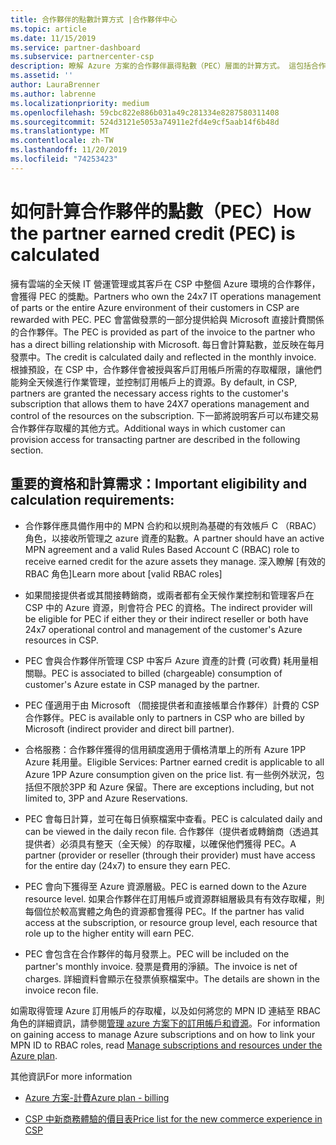 ```yaml
---
title: 合作夥伴的點數計算方式 |合作夥伴中心
ms.topic: article
ms.date: 11/15/2019
ms.service: partner-dashboard
ms.subservice: partnercenter-csp
description: 瞭解 Azure 方案的合作夥伴贏得點數（PEC）層面的計算方式。 這包括合作夥伴和間接提供者的資格需求。
ms.assetid: ''
author: LauraBrenner
ms.author: labrenne
ms.localizationpriority: medium
ms.openlocfilehash: 59cbc822e886b031a49c281334e8287580311408
ms.sourcegitcommit: 524d3121e5053a74911e2fd4e9cf5aab14f6b48d
ms.translationtype: MT
ms.contentlocale: zh-TW
ms.lasthandoff: 11/20/2019
ms.locfileid: "74253423"
---
```

# <a name="how-the-partner-earned-credit-pec-is-calculated"></a><span data-ttu-id="b6fa5-104">如何計算合作夥伴的點數（PEC）</span><span class="sxs-lookup"><span data-stu-id="b6fa5-104">How the partner earned credit (PEC) is calculated</span></span>


<span data-ttu-id="b6fa5-105">擁有雲端的全天候 IT 營運管理或其客戶在 CSP 中整個 Azure 環境的合作夥伴，會獲得 PEC 的獎勵。</span><span class="sxs-lookup"><span data-stu-id="b6fa5-105">Partners who own the 24x7 IT operations management of parts or the entire Azure environment of their customers in CSP are rewarded with PEC.</span></span> <span data-ttu-id="b6fa5-106">PEC 會當做發票的一部分提供給與 Microsoft 直接計費關係的合作夥伴。</span><span class="sxs-lookup"><span data-stu-id="b6fa5-106">The PEC is provided as part of the invoice to the partner who has a direct billing relationship with Microsoft.</span></span> <span data-ttu-id="b6fa5-107">每日會計算點數，並反映在每月發票中。</span><span class="sxs-lookup"><span data-stu-id="b6fa5-107">The credit is calculated daily and reflected in the monthly invoice.</span></span> <span data-ttu-id="b6fa5-108">根據預設，在 CSP 中，合作夥伴會被授與客戶訂用帳戶所需的存取權限，讓他們能夠全天候進行作業管理，並控制訂用帳戶上的資源。</span><span class="sxs-lookup"><span data-stu-id="b6fa5-108">By default, in CSP, partners are granted the necessary access rights to the customer's subscription that allows them to have 24X7 operations management and control of the resources on the subscription.</span></span> <span data-ttu-id="b6fa5-109">下一節將說明客戶可以布建交易合作夥伴存取權的其他方式。</span><span class="sxs-lookup"><span data-stu-id="b6fa5-109">Additional ways in which customer can provision access for transacting partner are described in the following section.</span></span>   


## <a name="important-eligibility-and-calculation-requirements"></a><span data-ttu-id="b6fa5-110">重要的資格和計算需求：</span><span class="sxs-lookup"><span data-stu-id="b6fa5-110">Important eligibility and calculation requirements:</span></span>

- <span data-ttu-id="b6fa5-111">合作夥伴應具備作用中的 MPN 合約和以規則為基礎的有效帳戶 C （RBAC）角色，以接收所管理之 azure 資產的點數。</span><span class="sxs-lookup"><span data-stu-id="b6fa5-111">A partner should have an active MPN agreement and a valid Rules Based Account C (RBAC) role to receive earned credit for the azure assets they manage.</span></span> <span data-ttu-id="b6fa5-112">深入瞭解 [有效的 RBAC 角色]</span><span class="sxs-lookup"><span data-stu-id="b6fa5-112">Learn more about [valid RBAC roles]</span></span>

- <span data-ttu-id="b6fa5-113">如果間接提供者或其間接轉銷商，或兩者都有全天候作業控制和管理客戶在 CSP 中的 Azure 資源，則會符合 PEC 的資格。</span><span class="sxs-lookup"><span data-stu-id="b6fa5-113">The indirect provider will be eligible for PEC if either they or their indirect reseller or both have 24x7 operational control and management of the customer's Azure resources in CSP.</span></span>

- <span data-ttu-id="b6fa5-114">PEC 會與合作夥伴所管理 CSP 中客戶 Azure 資產的計費 (可收費) 耗用量相關聯。</span><span class="sxs-lookup"><span data-stu-id="b6fa5-114">PEC is associated to billed (chargeable) consumption of customer's Azure estate in CSP managed by the partner.</span></span> 

- <span data-ttu-id="b6fa5-115">PEC 僅適用于由 Microsoft （間接提供者和直接帳單合作夥伴）計費的 CSP 合作夥伴。</span><span class="sxs-lookup"><span data-stu-id="b6fa5-115">PEC is available only to partners in CSP who are billed by Microsoft (indirect provider and direct bill partner).</span></span>

- <span data-ttu-id="b6fa5-116">合格服務：合作夥伴獲得的信用額度適用于價格清單上的所有 Azure 1PP Azure 耗用量。</span><span class="sxs-lookup"><span data-stu-id="b6fa5-116">Eligible Services: Partner earned credit is applicable to all Azure 1PP Azure consumption given on the price list.</span></span> <span data-ttu-id="b6fa5-117">有一些例外狀況，包括但不限於3PP 和 Azure 保留。</span><span class="sxs-lookup"><span data-stu-id="b6fa5-117">There are exceptions including, but not limited to, 3PP and Azure Reservations.</span></span>

- <span data-ttu-id="b6fa5-118">PEC 會每日計算，並可在每日偵察檔案中查看。</span><span class="sxs-lookup"><span data-stu-id="b6fa5-118">PEC is calculated daily and can be viewed in the daily recon file.</span></span> <span data-ttu-id="b6fa5-119">合作夥伴（提供者或轉銷商（透過其提供者）必須具有整天（全天候）的存取權，以確保他們獲得 PEC。</span><span class="sxs-lookup"><span data-stu-id="b6fa5-119">A partner (provider or reseller (through their provider) must have access for the entire day (24x7) to ensure they earn PEC.</span></span>

- <span data-ttu-id="b6fa5-120">PEC 會向下獲得至 Azure 資源層級。</span><span class="sxs-lookup"><span data-stu-id="b6fa5-120">PEC is earned down to the Azure resource level.</span></span> <span data-ttu-id="b6fa5-121">如果合作夥伴在訂用帳戶或資源群組層級具有有效存取權，則每個位於較高實體之角色的資源都會獲得 PEC。</span><span class="sxs-lookup"><span data-stu-id="b6fa5-121">If the partner has valid access at the subscription, or resource group level, each resource that role up to the higher entity will earn PEC.</span></span> 

- <span data-ttu-id="b6fa5-122">PEC 會包含在合作夥伴的每月發票上。</span><span class="sxs-lookup"><span data-stu-id="b6fa5-122">PEC will be included on the partner's monthly invoice.</span></span> <span data-ttu-id="b6fa5-123">發票是費用的淨額。</span><span class="sxs-lookup"><span data-stu-id="b6fa5-123">The invoice is net of charges.</span></span> <span data-ttu-id="b6fa5-124">詳細資料會顯示在發票偵察檔案中。</span><span class="sxs-lookup"><span data-stu-id="b6fa5-124">The details are shown in the invoice recon file.</span></span>

<span data-ttu-id="b6fa5-125">如需取得管理 Azure 訂用帳戶的存取權，以及如何將您的 MPN ID 連結至 RBAC 角色的詳細資訊，請參閱[管理 azure 方案下的訂用帳戶和資源](azure-plan-manage.md)。</span><span class="sxs-lookup"><span data-stu-id="b6fa5-125">For information on gaining access to manage Azure subscriptions and on how to link your MPN ID to RBAC roles, read [Manage subscriptions and resources under the Azure plan](azure-plan-manage.md).</span></span>

<span data-ttu-id="b6fa5-126">其他資訊</span><span class="sxs-lookup"><span data-stu-id="b6fa5-126">For more information</span></span>

- [<span data-ttu-id="b6fa5-127">Azure 方案-計費</span><span class="sxs-lookup"><span data-stu-id="b6fa5-127">Azure plan - billing</span></span>](azure-plan-billing.md)

- [<span data-ttu-id="b6fa5-128">CSP 中新商務體驗的價目表</span><span class="sxs-lookup"><span data-stu-id="b6fa5-128">Price list for the new commerce experience in CSP </span></span>](azure-plan-price-list.md)